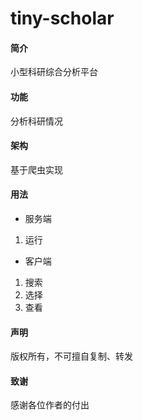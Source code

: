 # tiny-scholar

#### 简介
小型科研综合分析平台

#### 功能
分析科研情况

#### 架构
基于爬虫实现

#### 用法
- 服务端
1. 运行

- 客户端
1. 搜索
2. 选择
3. 查看

#### 声明
版权所有，不可擅自复制、转发

#### 致谢
感谢各位作者的付出